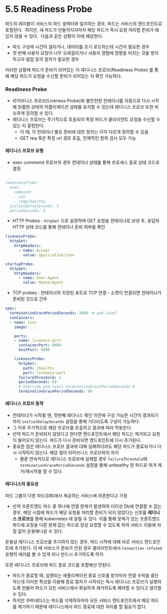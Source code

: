 # 5.5 Readiness Probe

파드의 레이블이 서비스의 파드 셀렉터와 일치하는 경우, 파드는 서비스의 엔드포인트로 포함된다. 
하지만, 새 파드가 만들어지자마자 해당 파드가 즉시 요청 처리할 준비가 돼 있지 않을 수 있다. 
다음과 같은 상황이 이에 해당한다. 

- 파드 구성에 시간이 걸리거나, 데이터를 초기 로드하는데 시간이 필요한 경우
- 첫 번째 사용자 요청이 너무 오래걸리거나 사용자 경험에 영향을 미치는 것을 방지하고자 웜업 등의 절차가 필요한 경우   

이러한 상황에 파드가 준비가 되어있는 지 레디니스 프로브(Readiness Probe) 를 통해 해당 파드가 요청을 수신할 준비가 되어있는 지 확인 가능하다. 

  
### Readiness Probe 

- 라이브니스 프로브(Liveness Probe)와 불안전한 컨테이너를 자동으로 다시 시작해 원활한 상태의 어플리케이션 상태를 유지할 수 있는데 레디니스 프로브 또한 비슷하게 정의할 수 있다. 
- 레디니스 프로브는 주기적으로 호출되어 특정 파드가 클라이언트 요청을 수신할 수 있는 지 결정한다. 
	- 이 때, 각 컨테이너 별로 준비에 대한 정의는 각각 다르게 정의할 수 있음 
	- GET req 혹은 특정 url 경로 호출, 전체적인 항목 검사 모두 가능 

#### 레디니스 프로브 유형 
- exec commend 프로브의 경우 컨테이너 상태를 통해 프로세스 종료 상태 코드로 결정 


```yaml
...
readinessProbe:
  exec:
    command:
    - cat
    - /tmp/healthy
  initialDelaySeconds: 5
  periodSeconds: 5
```

- HTTP Probes : `httpGet` 으로 설정하며 GET 요청을 컨테이너로 보낸 후, 응답의 HTTP 상태 코드를 통해 컨테이너 준비 여부를 확인 
```yaml
livenessProbe:
  httpGet:
    httpHeaders:
      - name: Accept
        value: application/json

startupProbe:
  httpGet:
    httpHeaders:
      - name: User-Agent
        value: MyUserAgent
```
- TCP probes : 컨테이너의 지정된 포트로 TCP 연결 -  소켓이 연결되면 컨테이너가 준비된 것으로 간주 

```yaml
spec:
  terminationGracePeriodSeconds: 3600  # pod-level
  containers:
  - name: test
    image: ...

    ports:
    - name: liveness-port
      containerPort: 8080
      hostPort: 8080

    livenessProbe:
      httpGet:
        path: /healthz
        port: liveness-port
      failureThreshold: 1
      periodSeconds: 60
      # Override pod-level terminationGracePeriodSeconds #
      terminationGracePeriodSeconds: 60
```

#### 레디니스 프로브 동작 
- 컨테이너가 시작될 땐, 첫번째 레디니스 확인 이전에 구성 가능한 시간이 경과되기까지 `initialDelaySeconds` 설정을 통해 기다리도록 구성이 가능하다. 
- 그 이후 주기적으로 해당 프로브를 호출하고 결과에 따라 작동한다. 
- 만약 파드가 준비되지 않았다고 한다면 엔드포인트에서 해당 파드는 제거되고 요청이 들어오지 않는다. 
  파드가 다시 준비되면 엔드포인트에 다시 추가된다. 
- 중요한 점은 레디니스 프로브 결과에 대해 실패하더라도 해당 파드가 종료되거나 다시 시작하지 않는다. 
  해당 점이 라이브니스 프로브와의 차이
  -  물론 연속적으로 레디니스 프로브에 실패할 경우 `failureThreshold`와 `terminationGracePeriodSeconds` 설정을 통해 unhealthy 한 파드로 여겨 제거/재시작을 할 수 있다. 

#### 레디니스의 중요성 

파드 그룹이 다른 파드(DB)에서 제공하는 서비스에 의존한다고 가정
- 만약 프론트엔드 파드 중 하나에 연결 문제가 발생하여 더이상 Db에 연결할 수 없는 경우, 
  해당 시점에 파드가 해당 요청을 처리할 준비가 되지 않았다는 신호를 **레디니스 프로브**를 통해 kubernetes 에 알릴 수 있다. 
  이를 통해 문제가 있는 프론트엔드 파드에 요청을 다른 문제 없는 파드로 정상 요청할 수 있도록 하여 서비스 이용에 차질 없이 운용해나갈 수 있다. 

운용상 레디니스 프로브를 추가하지 않는 경우, 파드 시작에 대해 바로 서비스 엔드포인트에 추가된다. 
이 때 서비스가 준비가 안된 경우 클라이언트에서 `Connection refused` 유형의 에러를 볼 수 있게 되니 
반드시 추가하도록 하자. 

또한 레디니스 프로브에 파드 종료 코드를 포함해선 안된다. 
- 파드가 종료할 때, 실행되는 애플리케이션 종료 신호를 받자마자 연결 수락을 중단하는데 이러한 특성을 이용해
  종료 절차가 시작되는 즉시 레디니스 프로브가 실행하도록 만들어 파드가 모든 서비스에서 확실하게 제거하도록 해야할 수 있다고 생각할 수 있다. 
- 하지만 쿠버네티스는 파드를 삭제하자마자 모든 서비스 엔드포인트에서 해당 파드를 제거하기 때문에 레디니스에서 파드 종료에 대한 처리를 할 필요가 없다. 

